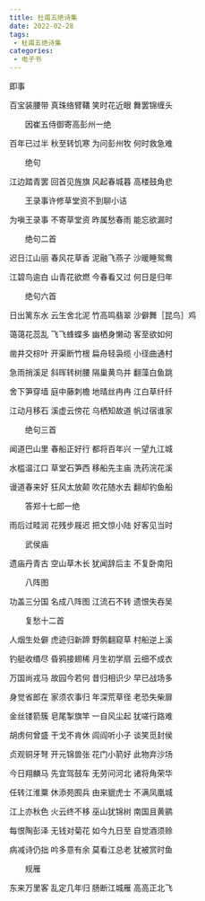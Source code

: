 ```yaml
---
title: 杜甫五绝诗集
date: 2022-02-28
tags:
 - 杜甫五绝诗集
categories:
 - 电子书
---
```




即事

百宝装腰带
真珠络臂鞲
笑时花近眼
舞罢锦缠头


　　因崔五侍御寄高彭州一绝

百年已过半
秋至转饥寒
为问彭州牧
何时救急难


　　绝句

江边踏青罢
回首见旌旗
风起春城暮
高楼鼓角悲


　　王录事许修草堂资不到聊小诘

为嗔王录事
不寄草堂资
昨属愁春雨
能忘欲漏时


　　绝句二首

迟日江山丽
春风花草香
泥融飞燕子
沙暖睡鸳鸯

江碧鸟逾白
山青花欲燃
今春看又过
何日是归年


　　绝句六首

日出篱东水
云生舍北泥
竹高鸣翡翠
沙僻舞［昆鸟］鸡

蔼蔼花蕊乱
飞飞蜂蝶多
幽栖身懒动
客至欲如何

凿井交棕叶
开渠断竹根
扁舟轻袅缆
小径曲通村

急雨捎溪足
斜晖转树腰
隔巢黄鸟并
翻藻白鱼跳

舍下笋穿墙
庭中藤刺檐
地晴丝冉冉
江白草纤纤

江动月移石
溪虚云傍花
乌栖知故道
帆过宿谁家


　　绝句三首

闻道巴山里
春船正好行
都将百年兴
一望九江城

水槛温江口
草堂石笋西
移船先主庙
洗药浣花溪

谩道春来好
狂风太放颠
吹花随水去
翻却钓鱼船


　　答郑十七郎一绝

雨后过畦润
花残步屐迟
把文惊小陆
好客见当时


　　武侯庙

遗庙丹青古
空山草木长
犹闻辞后主
不复卧南阳


　　八阵图

功盖三分国
名成八阵图
江流石不转
遗恨失吞吴


　　复愁十二首

人烟生处僻
虎迹归新蹄
野鹘翻窥草
村船逆上溪

钓艇收缗尽
昏鸦接翅稀
月生初学扇
云细不成衣

万国尚戎马
故园今若何
昔归相识少
早已战场多

身觉省郎在
家须农事归
年深荒草径
老恐失柴扉

金丝镂箭簇
皂尾掣旗竿
一自风尘起
犹嗟行路难

胡虏何曾盛
干戈不肯休
闾阎听小子
谈笑觅封侯

贞观铜牙弩
开元锦兽张
花门小箭好
此物弃沙场

今日翔麟马
先宜驾鼓车
无劳问河北
诸将角荣华

任转江淮粟
休添苑囿兵
由来貔虎士
不满凤凰城

江上亦秋色
火云终不移
巫山犹锦树
南国且黄鹂

每恨陶彭泽
无钱对菊花
如今九日至
自觉酒须赊

病减诗仍拙
吟多意有余
莫看江总老
犹被赏时鱼


　　规雁

东来万里客
乱定几年归
肠断江城雁
高高正北飞


